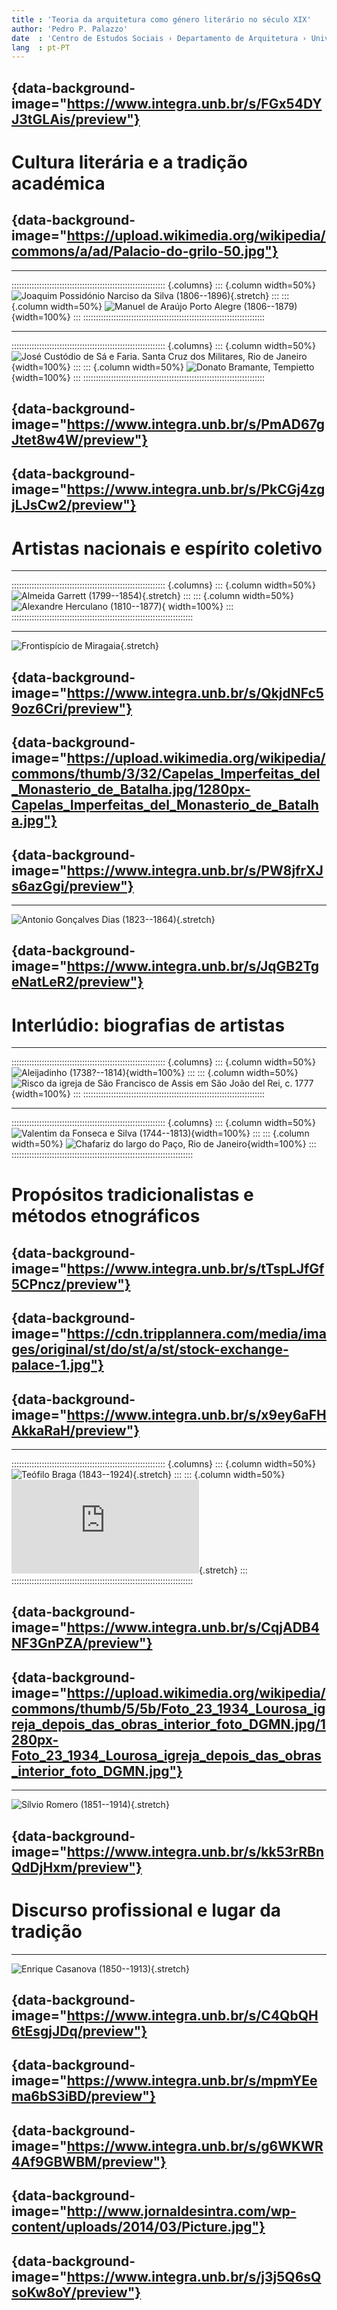 ```yaml
---
title : 'Teoria da arquitetura como género literário no século XIX'
author: 'Pedro P. Palazzo'
date  : 'Centro de Estudos Sociais › Departamento de Arquitetura › Universidade de Coimbra'
lang  : pt-PT
---
```


## {data-background-image="https://www.integra.unb.br/s/FGx54DYJ3tGLAis/preview"}

# Cultura literária e a tradição académica

## {data-background-image="https://upload.wikimedia.org/wikipedia/commons/a/ad/Palacio-do-grilo-50.jpg"}

* * * *

::::::::::::::::::::::::::::::::::::::::::::::::::::::::::::: {.columns}
::: {.column width=50%}
![Joaquim Possidónio Narciso da Silva (1806--1896)](https://upload.wikimedia.org/wikipedia/commons/2/29/Possilva.jpg){.stretch}
:::
::: {.column width=50%}
![Manuel de Araújo Porto Alegre (1806--1879)](https://upload.wikimedia.org/wikipedia/commons/4/4c/Ferdinand_Krumholz_-_Retrato_de_Manuel_de_Ara%C3%BAjo_Porto-alegre_-_1848.jpg){width=100%}
:::
::::::::::::::::::::::::::::::::::::::::::::::::::::::::::::::::::::::::

* * * *

::::::::::::::::::::::::::::::::::::::::::::::::::::::::::::: {.columns}
::: {.column width=50%}
![José Custódio de Sá e Faria. Santa Cruz dos Militares, Rio de Janeiro](https://www.integra.unb.br/s/dRy2F4sHznLTPYK/preview){width=100%} 
:::
::: {.column width=50%}
![Donato Bramante, Tempietto](https://upload.wikimedia.org/wikipedia/commons/thumb/d/d5/Tempietto-1.jpg/763px-Tempietto-1.jpg){width=100%} 
:::
::::::::::::::::::::::::::::::::::::::::::::::::::::::::::::::::::::::::

## {data-background-image="https://www.integra.unb.br/s/PmAD67gJtet8w4W/preview"}

## {data-background-image="https://www.integra.unb.br/s/PkCGj4zgjLJsCw2/preview"}

# Artistas nacionais e espírito coletivo

* * * *

::::::::::::::::::::::::::::::::::::::::::::::::::::::::::::: {.columns}
::: {.column width=50%}
![Almeida Garrett (1799--1854)](https://upload.wikimedia.org/wikipedia/commons/a/a2/Almeida_Garrett_por_Guglielmi.jpg){.stretch}
:::
::: {.column width=50%}
![Alexandre Herculano (1810--1877) ](https://upload.wikimedia.org/wikipedia/commons/e/e1/Alexandre_Herculano_-_Retratos_de_portugueses_do_s%C3%A9culo_XIX_(SOUSA%2C_Joaquim_Pedro_de).png){ width=100%} 
:::
::::::::::::::::::::::::::::::::::::::::::::::::::::::::::::::::::::::::

* * * *

![Frontispício de *Miragaia*](https://www.integra.unb.br/s/iPPMxBNCzn6L78m/preview){.stretch}

## {data-background-image="https://www.integra.unb.br/s/QkjdNFc59oz6Cri/preview"}

## {data-background-image="https://upload.wikimedia.org/wikipedia/commons/thumb/3/32/Capelas_Imperfeitas_del_Monasterio_de_Batalha.jpg/1280px-Capelas_Imperfeitas_del_Monasterio_de_Batalha.jpg"}

## {data-background-image="https://www.integra.unb.br/s/PW8jfrXJs6azGgi/preview"}

* * * *

![Antonio Gonçalves Dias (1823--1864)](https://upload.wikimedia.org/wikipedia/commons/1/16/Gon%C3%A7alves_Dias.jpg){.stretch}

## {data-background-image="https://www.integra.unb.br/s/JqGB2TgeNatLeR2/preview"}

# Interlúdio: biografias de artistas

* * * *

::::::::::::::::::::::::::::::::::::::::::::::::::::::::::::: {.columns}
::: {.column width=50%}
![Aleijadinho (1738?--1814)](https://upload.wikimedia.org/wikipedia/commons/thumb/1/15/Suposto_retrato_de_Aleijadinho.jpg/1200px-Suposto_retrato_de_Aleijadinho.jpg){width=100%} 
:::
::: {.column width=50%}
![Risco da igreja de São Francisco de Assis em São João del Rei, c. 1777](https://www.integra.unb.br/s/AESA6YGFBjdETkD/preview){width=100%}
:::
::::::::::::::::::::::::::::::::::::::::::::::::::::::::::::::::::::::::

* * * *

::::::::::::::::::::::::::::::::::::::::::::::::::::::::::::: {.columns}
::: {.column width=50%}
![Valentim da Fonseca e Silva (1744--1813)](https://upload.wikimedia.org/wikipedia/commons/thumb/9/9c/2018_Rio_de_Janeiro_-_Passeio_P%C3%BAblico_-_Busto_de_Mestre_Valentim.jpg/576px-2018_Rio_de_Janeiro_-_Passeio_P%C3%BAblico_-_Busto_de_Mestre_Valentim.jpg){width=100%}
:::
::: {.column width=50%}
![Chafariz do largo do Paço, Rio de Janeiro](https://www.integra.unb.br/s/QqJT48Kn7az9xo4/preview){width=100%}
:::
::::::::::::::::::::::::::::::::::::::::::::::::::::::::::::::::::::::::

# Propósitos tradicionalistas e métodos etnográficos

## {data-background-image="https://www.integra.unb.br/s/tTspLJfGf5CPncz/preview"}

## {data-background-image="https://cdn.tripplannera.com/media/images/original/st/do/st/a/st/stock-exchange-palace-1.jpg"}

## {data-background-image="https://www.integra.unb.br/s/x9ey6aFHAkkaRaH/preview"}

* * * *

::::::::::::::::::::::::::::::::::::::::::::::::::::::::::::: {.columns}
::: {.column width=50%}
![Teófilo Braga (1843--1924)](https://upload.wikimedia.org/wikipedia/commons/8/87/Te%C3%B3filo_Braga%2C_1915_-_Ant%C3%B3nio_Novais_%28cropped%29.png){.stretch}
:::
::: {.column width=50%}
![Augusto Filipe Simões (1835--1884)](https://ia803000.us.archive.org/BookReader/BookReaderImages.php?zip=/10/items/gri_33125000447421/gri_33125000447421_jp2.zip&file=gri_33125000447421_jp2/gri_33125000447421_0004.jp2&id=gri_33125000447421&scale=4&rotate=0){.stretch}
:::
::::::::::::::::::::::::::::::::::::::::::::::::::::::::::::::::::::::::

## {data-background-image="https://www.integra.unb.br/s/CqjADB4NF3GnPZA/preview"}

## {data-background-image="https://upload.wikimedia.org/wikipedia/commons/thumb/5/5b/Foto_23_1934_Lourosa_igreja_depois_das_obras_interior_foto_DGMN.jpg/1280px-Foto_23_1934_Lourosa_igreja_depois_das_obras_interior_foto_DGMN.jpg"}

* * * *

![Sílvio Romero (1851--1914)](https://upload.wikimedia.org/wikipedia/commons/thumb/f/ff/Silvio_Romero.jpg/673px-Silvio_Romero.jpg){.stretch}

## {data-background-image="https://www.integra.unb.br/s/kk53rRBnQdDjHxm/preview"}

# Discurso profissional e lugar da tradição

* * * *

![Enrique Casanova (1850--1913)](https://upload.wikimedia.org/wikipedia/commons/thumb/e/e1/Retrato_de_Enrique_Casanova_-_G%C3%A1rate_y_Clavero_%28Pal%C3%A1cio_Nacional_da_Ajuda%29.png/546px-Retrato_de_Enrique_Casanova_-_G%C3%A1rate_y_Clavero_%28Pal%C3%A1cio_Nacional_da_Ajuda%29.png){.stretch}

## {data-background-image="https://www.integra.unb.br/s/C4QbQH6tEsgjJDq/preview"}

## {data-background-image="https://www.integra.unb.br/s/mpmYEema6bS3iBD/preview"}

## {data-background-image="https://www.integra.unb.br/s/g6WKWR4Af9GBWBM/preview"}

## {data-background-image="http://www.jornaldesintra.com/wp-content/uploads/2014/03/Picture.jpg"}

## {data-background-image="https://www.integra.unb.br/s/j3j5Q6sQsoKw8oY/preview"}

